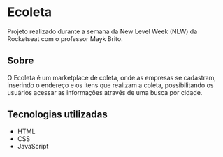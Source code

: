 # Ecoleta 

Projeto realizado durante a semana da New Level Week (NLW) da Rocketseat com o professor Mayk Brito.


## Sobre

O Ecoleta é um marketplace de coleta, onde as empresas se cadastram, inserindo o endereço e os itens que realizam a coleta, possibilitando os usuários acessar as informações através de uma busca por cidade.


## Tecnologias utilizadas

* HTML
* CSS
* JavaScript